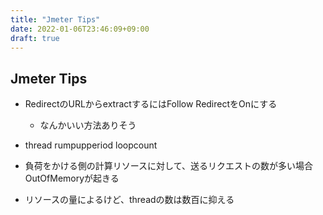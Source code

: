 ```yaml
---
title: "Jmeter Tips"
date: 2022-01-06T23:46:09+09:00
draft: true
---
```


## Jmeter Tips

* RedirectのURLからextractするにはFollow RedirectをOnにする
    * なんかいい方法ありそう

* thread rumpupperiod loopcount

* 負荷をかける側の計算リソースに対して、送るリクエストの数が多い場合OutOfMemoryが起きる

* リソースの量によるけど、threadの数は数百に抑える
